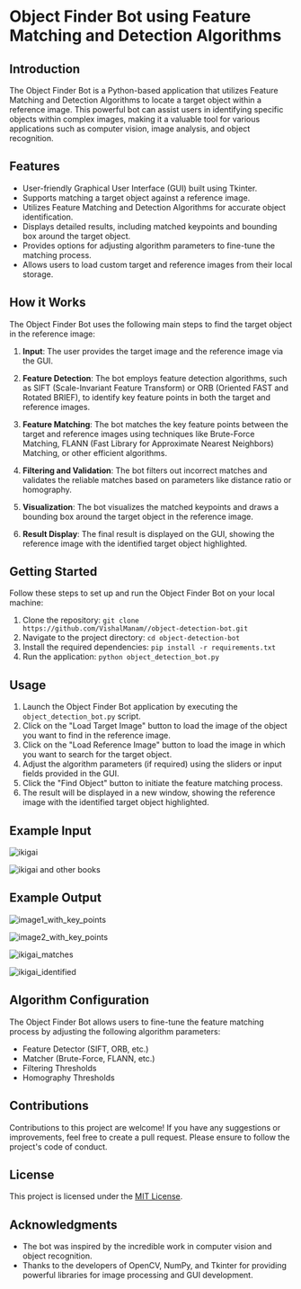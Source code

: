 # Object Finder Bot using Feature Matching and Detection Algorithms

## Introduction

The Object Finder Bot is a Python-based application that utilizes Feature Matching and Detection Algorithms to locate a target object within a reference image. This powerful bot can assist users in identifying specific objects within complex images, making it a valuable tool for various applications such as computer vision, image analysis, and object recognition.

## Features

- User-friendly Graphical User Interface (GUI) built using Tkinter.
- Supports matching a target object against a reference image.
- Utilizes Feature Matching and Detection Algorithms for accurate object identification.
- Displays detailed results, including matched keypoints and bounding box around the target object.
- Provides options for adjusting algorithm parameters to fine-tune the matching process.
- Allows users to load custom target and reference images from their local storage.

## How it Works

The Object Finder Bot uses the following main steps to find the target object in the reference image:

1. **Input**: The user provides the target image and the reference image via the GUI.

2. **Feature Detection**: The bot employs feature detection algorithms, such as SIFT (Scale-Invariant Feature Transform) or ORB (Oriented FAST and Rotated BRIEF), to identify key feature points in both the target and reference images.

3. **Feature Matching**: The bot matches the key feature points between the target and reference images using techniques like Brute-Force Matching, FLANN (Fast Library for Approximate Nearest Neighbors) Matching, or other efficient algorithms.

4. **Filtering and Validation**: The bot filters out incorrect matches and validates the reliable matches based on parameters like distance ratio or homography.

5. **Visualization**: The bot visualizes the matched keypoints and draws a bounding box around the target object in the reference image.

6. **Result Display**: The final result is displayed on the GUI, showing the reference image with the identified target object highlighted.

## Getting Started

Follow these steps to set up and run the Object Finder Bot on your local machine:

1. Clone the repository: `git clone https://github.com/VishalManam//object-detection-bot.git`
2. Navigate to the project directory: `cd object-detection-bot`
3. Install the required dependencies: `pip install -r requirements.txt`
4. Run the application: `python object_detection_bot.py`

## Usage

1. Launch the Object Finder Bot application by executing the `object_detection_bot.py` script.
2. Click on the "Load Target Image" button to load the image of the object you want to find in the reference image.
3. Click on the "Load Reference Image" button to load the image in which you want to search for the target object.
4. Adjust the algorithm parameters (if required) using the sliders or input fields provided in the GUI.
5. Click the "Find Object" button to initiate the feature matching process.
6. The result will be displayed in a new window, showing the reference image with the identified target object highlighted.


## Example Input

![ikigai](https://github.com/VishalManam/object-detection-bot/assets/88299493/f2937028-fe67-435a-a3c3-68e2aa399bd7)

![ikigai and other books](https://github.com/VishalManam/object-detection-bot/assets/88299493/cc5bac66-8168-4b89-93dd-5ac0ab4e1756)

## Example Output

![image1_with_key_points](https://github.com/VishalManam/object-detection-bot/assets/88299493/cf6bc0f8-5534-4338-a892-741c1c5c3923)

![image2_with_key_points](https://github.com/VishalManam/object-detection-bot/assets/88299493/effb1eb5-9c7f-4edb-9972-d40832c1b4f1)

![ikigai_matches](https://github.com/VishalManam/object-detection-bot/assets/88299493/9a5f3b77-b4b9-4374-98de-db062cc3c561)

![ikigai_identified](https://github.com/VishalManam/object-detection-bot/assets/88299493/18dfa751-4f7c-4c7b-980f-5c9ada5e9f98)


## Algorithm Configuration

The Object Finder Bot allows users to fine-tune the feature matching process by adjusting the following algorithm parameters:

- Feature Detector (SIFT, ORB, etc.)
- Matcher (Brute-Force, FLANN, etc.)
- Filtering Thresholds
- Homography Thresholds

## Contributions

Contributions to this project are welcome! If you have any suggestions or improvements, feel free to create a pull request. Please ensure to follow the project's code of conduct.

## License

This project is licensed under the [MIT License](LICENSE).

## Acknowledgments

- The bot was inspired by the incredible work in computer vision and object recognition.
- Thanks to the developers of OpenCV, NumPy, and Tkinter for providing powerful libraries for image processing and GUI development.

